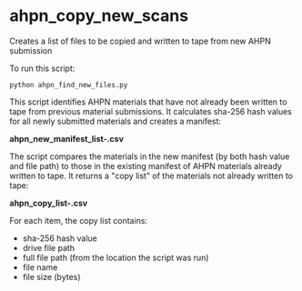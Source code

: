 # ahpn_copy_new_scans

Creates a list of files to be copied and written to tape from new AHPN submission

To run this script:

`python ahpn_find_new_files.py`

This script identifies AHPN materials that have not already been written to tape from previous material submissions. It calculates sha-256 hash values for all newly submitted materials and creates a manifest:

**ahpn_new_manifest_list-<timestamp>.csv**

The script compares the materials in the new manifest (by both hash value and file path) to those in the existing manifest of AHPN materials already written to tape. It returns a "copy list" of the materials not already written to tape:

**ahpn_copy_list-<timestamp>.csv**

For each item, the copy list contains: 
- sha-256 hash value
- drive file path
- full file path (from the location the script was run)
- file name
- file size (bytes)
